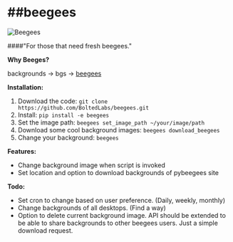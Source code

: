 ##beegees
=======
![Beegees](http://sebastiandieser.com/dev/beegees/logo-beegees.jpg)

####"For those that need fresh beegees."

**Why Beeges?**

backgrounds -> bgs -> [beegees](https://www.youtube.com/watch?v=oQwNN-0AgWc "Beegees")

**Installation:**

1. Download the code: `git clone https://github.com/BoltedLabs/beegees.git`
1. Install: `pip install -e beegees`
1. Set the image path: `beegees set_image_path ~/your/image/path`
1. Download some cool background images: `beegees download_beegees`
1. Change your background: `beegees`

**Features:**

- Change background image when script is invoked
- Set location and option to download backgrounds of pybeegees site

**Todo:**

- Set cron to change based on user preference. (Daily, weekly, monthly)
- Change backgrounds of all desktops. (Find a way)
- Option to delete current background image. API should be extended to be able to share backgrounds to other beegees users. Just a simple download request.
